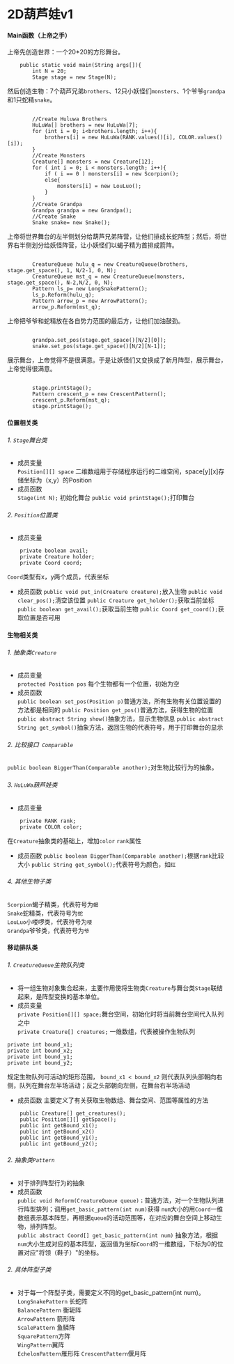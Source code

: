 # 2D葫芦娃v1
#### Main函数（上帝之手）
 上帝先创造世界：一个20*20的方形舞台。
```
    public static void main(String args[]){
        int N = 20;
        Stage stage = new Stage(N);
```
然后创造生物：7个葫芦兄弟`brothers`、12只小妖怪们`monsters`、1个爷爷`grandpa`和1只蛇精`snake`。
```

        //Create Huluwa Brothers
		HuLuWa[] brothers = new HuLuWa[7];
        for (int i = 0; i<brothers.length; i++){
            brothers[i] = new HuLuWa(RANK.values()[i], COLOR.values()[i]);
        }
        //Create Monsters
        Creature[] monsters = new Creature[12];
        for ( int i = 0; i < monsters.length; i++){
            if ( i == 0 ) monsters[i] = new Scorpion();
            else{
                monsters[i] = new LouLuo();
            }
        }
        //Create Grandpa
        Grandpa grandpa = new Grandpa();
        //Create Snake
        Snake snake= new Snake();
```

上帝将世界舞台的左半侧划分给葫芦兄弟阵营，让他们排成长蛇阵型；然后，将世界右半侧划分给妖怪阵营，让小妖怪们以蝎子精为首排成箭阵。


```

		CreatureQueue hulu_q = new CreatureQueue(brothers, stage.get_space(), 1, N/2-1, 0, N);
        CreatureQueue mst_q = new CreatureQueue(monsters, stage.get_space(), N-2,N/2, 0, N);
        Pattern ls_p= new LongSnakePattern();
        ls_p.Reform(hulu_q);
        Pattern arrow_p = new ArrowPattern();
        arrow_p.Reform(mst_q);

```

上帝把爷爷和蛇精放在各自势力范围的最后方，让他们加油鼓劲。

```

    	grandpa.set_pos(stage.get_space()[N/2][0]);
    	snake.set_pos(stage.get_space()[N/2][N-1]);
```

展示舞台，上帝觉得不是很满意。于是让妖怪们又变换成了新月阵型，展示舞台，上帝觉得很满意。
```
        
		stage.printStage();
        Pattern crescent_p = new CrescentPattern();
        crescent_p.Reform(mst_q);
        stage.printStage();
```

#### 位置相关类
###### 1. `Stage`舞台类
- 成员变量  
`Position[][] space` 二维数组用于存储程序运行的二维空间，space[y][x]存储坐标为（x,y）的Position
- 成员函数  
`Stage(int N);` 初始化舞台
`public void printStage();`打印舞台
###### 2. `Position`位置类
- 成员变量
```
    private boolean avail;
    private Creature holder;
    private Coord coord;
```
`Coord`类型有x，y两个成员，代表坐标
- 成员函数
`public void put_in(Creature creature);`放入生物
`public void clear_pos();`清空该位置
`public Creature get_holder();`获取当前坐标
`public boolean get_avail();`获取当前生物
`public Coord get_coord();`获取位置是否可用

#### 生物相关类
###### 1. 抽象类`Creature`
- 成员变量  
`protected Position pos` 每个生物都有一个位置，初始为空
- 成员函数  
 `public boolean set_pos(Position p)`普通方法，所有生物有关位置设置的方法都是相同的
 `public Position get_pos()`普通方法，获得生物的位置
`public abstract String show()`抽象方法，显示生物信息
`public abstract String get_symbol()`抽象方法，返回生物的代表符号，用于打印舞台的显示

###### 2. 比较接口` Comparable`
`public boolean BiggerThan(Comparable another);`对生物比较行为的抽象。

###### 3. `HuLuWa`葫芦娃类
- 成员变量
```
    private RANK rank;
    private COLOR color;
```
在`Creature`抽象类的基础上，增加`color` `rank`属性
- 成员函数
`public boolean BiggerThan(Comparable another);`根据`rank`比较大小
`public String get_symbol();`代表符号为颜色，如`红`

###### 4. 其他生物子类
`Scorpion`蝎子精类，代表符号为`蝎`  
`Snake`蛇精类，代表符号为`蛇`  
`LouLuo`小喽啰类，代表符号为`喽`  
`Grandpa`爷爷类，代表符号为`爷`  

#### 移动排队类
###### 1. `CreatureQueue`生物队列类
- 将一组生物对象集合起来，主要作用使将生物类`Creature`与舞台类`Stage`联结起来，是阵型变换的基本单位。  
- 成员变量  
`private Position[][] space;`舞台空间，初始化时将当前舞台空间代入队列之中  
`private Creature[] creatures;` 一维数组，代表被操作生物队列  
```
private int bound_x1;
private int bound_x2;
private int bound_y1;
private int bound_y2;
```
规定生物队列可活动的矩形范围， `bound_x1 < bound_x2` 则代表队列头部朝向右侧，队列在舞台左半场活动；反之头部朝向左侧，在舞台右半场活动
- 成员函数
主要定义了有关获取生物数组、舞台空间、范围等属性的方法
```
    public Creature[] get_creatures();
    public Position[][] getSpace();
    public int getBound_x1();
    public int getBound_x2()
    public int getBound_y1();
    public int getBound_y2();
```
###### 2. 抽象类`Pattern`
- 对于排列阵型行为的抽象  
- 成员函数  
`public void Reform(CreatureQueue queue)；`普通方法，对一个生物队列进行阵型排列；调用`get_basic_pattern(int num)`获得 `num`大小的用`Coord`一维数组表示基本阵型，再根据`queue`的活动范围等，在对应的舞台空间上移动生物，排列阵型。  
`public abstract Coord[] get_basic_pattern(int num)` 抽象方法，根据 `num`大小生成对应的基本阵型，返回值为坐标`Coord`的一维数组，下标为0的位置对应"将领（鞋子）"的坐标。
###### 2. 具体阵型子类
- 对于每一个阵型子类，需要定义不同的get_basic_pattern(int num)。  
`LongSnakePattern` 长蛇阵  
`BalancePattern` 衡轭阵  
`ArrowPattern` 箭形阵  
`ScalePattern` 鱼鳞阵  
`SquarePattern`方阵  
`WingPattern`翼阵  
`EchelonPattern`雁形阵
`CrescentPattern`偃月阵